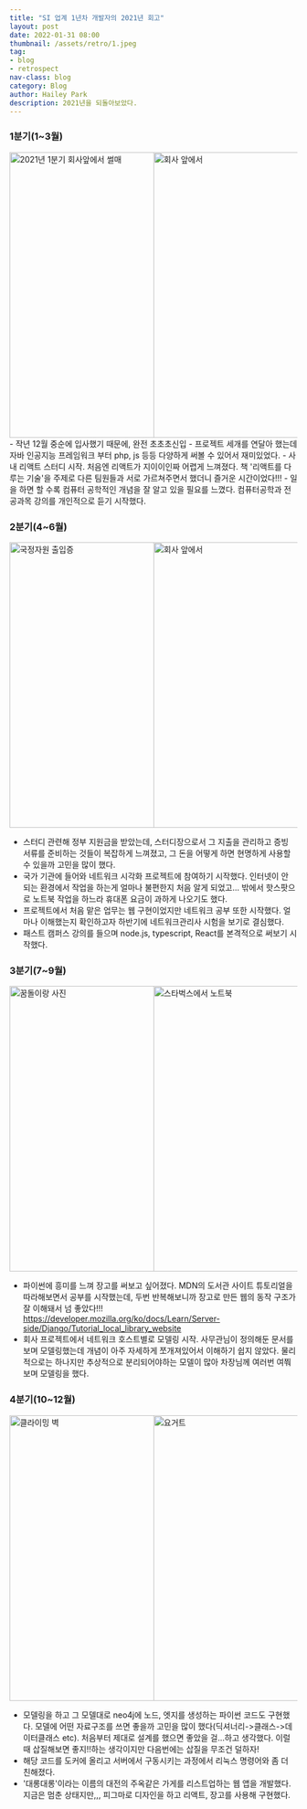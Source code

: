 ```yaml
---
title: "SI 업계 1년차 개발자의 2021년 회고"
layout: post
date: 2022-01-31 08:00
thumbnail: /assets/retro/1.jpeg
tag:
- blog
- retrospect
nav-class: blog
category: Blog
author: Hailey Park
description: 2021년을 되돌아보았다.
---
```



### 1분기(1~3월)
<div style='display:flex;'>
<img style='width:auto;max-width:50%;height:500px;' src='{{ site.baseurl }}/assets/retro/1.jpeg' alt='2021년 1분기 회사앞에서 썰매'/>
<img src='{{ site.baseurl }}/assets/retro/2.jpeg' style='width:auto;max-width:50%;height:500px;' alt='회사 앞에서' />
</div>
- 작년 12월 중순에 입사했기 때문에, 완전 초초초신입 
- 프로젝트 세개를 연달아 했는데 자바 인공지능 프레임워크 부터 php, js 등등 다양하게 써볼 수 있어서 재미있었다. 
- 사내 리액트 스터디 시작. 처음엔 리액트가 지이이인짜 어렵게 느껴졌다. 책 '리액트를 다루는 기술'을 주제로 다른 팀원들과 서로 가르쳐주면서 했더니 즐거운 시간이었다!!!
- 일을 하면 할 수록 컴퓨터 공학적인 개념을 잘 알고 있을 필요를 느꼈다. 컴퓨터공학과 전공과목 강의를 개인적으로 듣기 시작했다.

### 2분기(4~6월)
<div style='display:flex'>
<img src='{{ site.baseurl }}/assets/retro/3.jpeg' style='width:auto;max-width:50%;height:500px;' alt='국정자원 출입증'/>
<img src='{{ site.baseurl }}/assets/retro/4.png' style='width:auto;max-width:50%;height:500px;' alt='회사 앞에서' />
</div>

- 스터디 관련해 정부 지원금을 받았는데, 스터디장으로서 그 지출을 관리하고 증빙 서류를 준비하는 것들이 복잡하게 느껴졌고, 그 돈을 어떻게 하면 현명하게 사용할 수 있을까 고민을 많이 했다.
- 국가 기관에 들어와 네트워크 시각화 프로젝트에 참여하기 시작했다. 인터넷이 안 되는 환경에서 작업을 하는게 얼마나 불편한지 처음 알게 되었고... 밖에서 핫스팟으로 노트북 작업을 하느라 휴대폰 요금이 과하게 나오기도 했다. 
- 프로젝트에서 처음 맡은 업무는 웹 구현이었지만 네트워크 공부 또한 시작했다. 얼마나 이해했는지 확인하고자 하반기에 네트워크관리사 시험을 보기로 결심했다.
- 패스트 캠퍼스 강의를 들으며 node.js, typescript, React를 본격적으로 써보기 시작했다.

### 3분기(7~9월)
<div style='display:flex'>
<img style='width:auto;max-width:50%;height:500px;' src='{{ site.baseurl }}/assets/retro/5.jpeg' alt='꿈돌이랑 사진'/>
<img style='width:auto;max-width:50%;height:500px;' src='{{ site.baseurl }}/assets/retro/6.jpeg' alt='스타벅스에서 노트북' />
</div>

- 파이썬에 흥미를 느껴 장고를 써보고 싶어졌다. MDN의 도서관 사이트 튜토리얼을 따라해보면서 공부를 시작했는데, 두번 반복해보니까 장고로 만든 웹의 동작 구조가 잘 이해돼서 넘 좋았다!!! 
https://developer.mozilla.org/ko/docs/Learn/Server-side/Django/Tutorial_local_library_website
- 회사 프로젝트에서 네트워크 호스트별로 모델링 시작. 사무관님이 정의해둔 문서를 보며 모델링했는데 개념이 아주 자세하게 쪼개져있어서 이해하기 쉽지 않았다. 물리적으로는 하나지만 추상적으로 분리되어야하는 모델이 많아 차장님께 여러번 여쭤보며 모델링을 했다.

### 4분기(10~12월)
<div style='display:flex'>
<img style='width:auto;max-width:50%;height:500px;' src='{{ site.baseurl }}/assets/retro/7.jpeg' alt='클라이밍 벽'/>
<img style='width:auto;max-width:50%;height:500px;' src='{{ site.baseurl }}/assets/retro/8.jpeg' alt='요거트' />
</div>

- 모델링을 하고 그 모델대로 neo4j에 노드, 엣지를 생성하는 파이썬 코드도 구현했다. 모델에 어떤 자료구조를 쓰면 좋을까 고민을 많이 했다(딕셔너리->클래스->데이터클래스 etc). 처음부터 제대로 설계를 했으면 좋았을 걸...하고 생각했다. 이럴때 삽질해보면 좋지!!하는 생각이지만 다음번에는 삽질을 무조건 덜하자! 
- 해당 코드를 도커에 올리고 서버에서 구동시키는 과정에서 리눅스 명령어와 좀 더 친해졌다.
- '대롱대롱'이라는 이름의 대전의 주옥같은 가게를 리스트업하는 웹 앱을 개발했다. 지금은 멈춘 상태지만,,, 피그마로 디자인을 하고 리액트, 장고를 사용해 구현했다.

